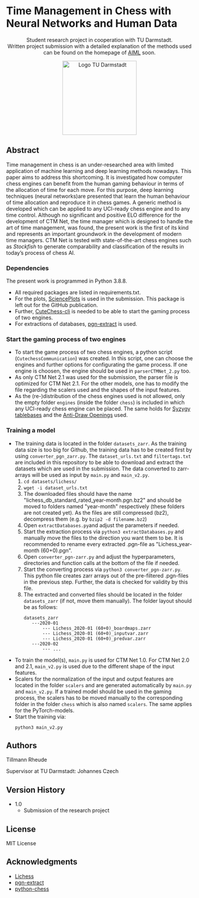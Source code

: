 # Time Management in Chess with Neural Networks and Human Data


<p align="center">  
  Student research project in cooperation with TU Darmstadt. <br> 
  Written project submission with a detailed explanation of the methods used can be found on the homepage of <a href="https://ml-research.github.io/">AIML</a> soon. 
</p>

<p align="center">
  <img src="https://upload.wikimedia.org/wikipedia/de/thumb/2/24/TU_Darmstadt_Logo.svg/1200px-TU_Darmstadt_Logo.svg.png" width="200" title="Logo TU Darmstadt">
</p>

## Abstract

Time management in chess is an under-researched area with limited application of machine learning and deep learning methods nowadays. This paper aims to address this shortcoming. It is investigated how computer chess engines can benefit from the human gaming behaviour in terms of the allocation of time for each move. For this purpose, deep learning techniques (neural networks)are presented that learn the human behaviour of time allocation and reproduce it in chess games. A generic method is developed which can be applied to any UCI-ready chess engine and to any time control. Although no significant and positive ELO difference for the development of CTM Net, the time manager which is designed to handle the art of time management, was found, the present work is the first of its kind and represents an important groundwork in the development of modern time managers. CTM Net is tested with state-of-the-art chess engines such as *Stockfish* to generate comparability and classification of the results in today’s process of chess AI.


### Dependencies

The present work is programmed in Python 3.8.8. 

* All required packages are listed in requirements.txt. 
* For the plots, [SciencePlots](https://github.com/garrettj403/SciencePlots) is used in the submission. This package is left out for the GitHub publication.
* Further, [CuteChess-cli](https://github.com/cutechess/cutechess) is needed to be able to start the gaming process of two engines. 
* For extractions of databases, [pgn-extract](https://www.cs.kent.ac.uk/people/staff/djb/pgn-extract/) is used. 


### Start the gaming process of two engines

* To start the game process of two chess engines, a python script (```CutechessCommunication```) was created. In this script, one can choose the engines and further options for configurating the game process. If one engine is choosen, the engine should be used in ```parserCTMNet_2.py``` too. 
* As only CTM Net 2.1 was used for the submission, the parser file is optimized for CTM Net 2.1. For the other models, one has to modify the file regarding the scalers used and the shapes of the input features.
* As the (re-)distribution of the chess engines used is not allowed, only the empty folder ```engines``` (inside the folder ```chess```) is included in which any UCI-ready chess engine can be placed. The same holds for [Syzygy tablebases](https://syzygy-tables.info/)  and the [Anti-Draw Openings](https://www.sp-cc.de/anti-draw-openings.htm) used. 


### Training a model

* The training data is located in the folder ```datasets_zarr```. As the training data size is too big for Github, the training data has to be created first by using ```converter_pgn_zarr.py```. The ```dataset_urls.txt``` and ```filtertags.txt``` are included in this repository to be able to download and extract the datasets which are used in the submission. The data converted to zarr-arrays will be used as input by ```main.py``` and ```main_v2.py```.
  1. ```cd datasets/lichess/```
  2. ```wget -i dataset_urls.txt```
  3. The downloaded files should have the name "lichess_db_standard_rated_year-month.pgn.bz2" and should be moved to folders named "year-month" respectively (these folders are not created yet). As the files are still compressed (bz2), decompress them (e.g. by ```bzip2 -d filename.bz2```)
  4. Open ```extractDatabases.py```and adjust the parameters if needed. 
  5. Start the extraction process via ```python3 extractDatabases.py``` and manually move the files to the direction you want them to be. It is recommended to rename every extracted .pgn-file as "Lichess_year-month (60+0).pgn".
  6. Open ```converter_pgn-zarr.py``` and adjust the hyperparameters, directories and function calls at the bottom of the file if needed. 
  7. Start the converting process via ```python3 converter_pgn-zarr.py```. This python file creates zarr arrays out of the pre-filtered .pgn-files in the previous step. Further, the data is checked for validity by this file. 
  8. The extracted and converted files should be located in the folder ```datasets_zarr``` (if not, move them manually). The folder layout should be as follows:
     ```
     datasets_zarr
        ---2020-01
            --- Lichess_2020-01 (60+0)_boardmaps.zarr
            --- Lichess_2020-01 (60+0)_inputvar.zarr
            --- Lichess_2020-01 (60+0)_predvar.zarr
        ---2020-02
            --- ...
     ```
* To train the model(s), ```main.py``` is used for CTM Net 1.0. For CTM Net 2.0 and 2.1, ```main_v2.py``` is used due to the different shape of the input features.
* Scalers for the normalization of the input and output features are located in the folder ```scalers``` and are generated automatically by ```main.py``` and ```main_v2.py```. If a trained model should be used in the gaming process, the scalers has to be moved manually to the corresponding folder in the folder ```chess``` which is also named ```scalers```. The same applies for the PyTorch-models. 
* Start the training via:
  ```
  python3 main_v2.py
  ```


## Authors
Tillmann Rheude

Supervisor at TU Darmstadt: Johannes Czech


## Version History

* 1.0
    * Submission of the research project

## License

MIT License

## Acknowledgments

* [Lichess](https://lichess.org/)
* [pgn-extract](https://www.cs.kent.ac.uk/people/staff/djb/pgn-extract/)
* [python-chess](https://python-chess.readthedocs.io/en/latest/)
